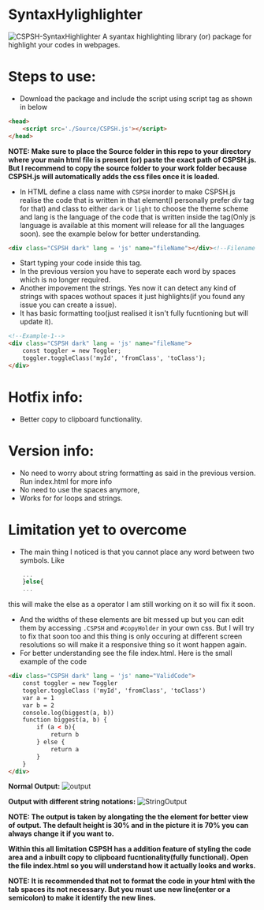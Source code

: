 # SyntaxHylighlighter

![CSPSH-SyntaxHighlighter](https://github.com/Chandra-sekhar-pilla/CSPSH/blob/main/Resources/CSPSH.png)
 A syantax highlighting library (or) package for highlight your codes in webpages.

# Steps to use:

- Download the package and include the script using script tag as shown in below

```html
<head>
    <script src='./Source/CSPSH.js'></script>
</head>
```

**NOTE: Make sure to place the Source folder in this repo to your directory where your main html file is present (or) paste the exact path of CSPSH.js. But I recommend to copy the source folder to your work folder because CSPSH.js will automatically adds the css files once it is loaded.**

- In HTML define a class name with ``CSPSH`` inorder to make CSPSH.js realise the code that is written in that element(I personally prefer div tag for that) and class to either ``dark`` or ``light`` to choose the theme scheme and lang is the language of the code that is written inside the tag(Only js language is available at this moment will release for all the languages soon). see the example below for better understanding.

```html
<div class="CSPSH dark" lang = 'js' name="fileName"></div><!--Filename is optional and it will be "file" if the field is empty-->
```

- Start typing your code inside this tag.
- In the previous version you have to seperate each word by spaces which is no longer required.
- Another impovement the strings. Yes now it can detect any kind of strings with spaces wothout spaces it just highlights(if you found any issue you can create a issue).
- It has basic formatting too(just realised it isn't fully fucntioning but will update it).

```html
<!--Example-1-->
<div class="CSPSH dark" lang = 'js' name="fileName">
    const toggler = new Toggler;
    toggler.toggleClass('myId', 'fromClass', 'toClass');
</div>
```

# Hotfix info:

- Better copy to clipboard functionality.

# Version info:

- No need to worry about string formatting as said in the previous version. Run index.html for more info
- No need to use the spaces anymore,
- Works for for loops and strings.

# Limitation yet to overcome
- The main thing I noticed is that you cannot place any word between two symbols. Like

```js
    ...
    }else{
    ...
``` 
this will make the else as a operator I am still working on it so will fix it soon.
- And the widths of these elements are bit messed up but you can edit them by accessing ``.CSPSH`` and ``#copyHolder`` in your own css. But I will try to fix that soon too and this thing is only occuring at different screen resolutions so will make it a responsive thing so it wont happen again.
- For better understanding see the file index.html. Here is the small example of the code

```html
<div class="CSPSH dark" lang = 'js' name="ValidCode">
    const toggler = new Toggler
    toggler.toggleClass ('myId', 'fromClass', 'toClass')
    var a = 1
    var b = 2
    console.log(biggest(a, b))
    function biggest(a, b) {
        if (a < b){
            return b
        } else {
            return a
        }
    }
</div>
```
**Normal Output:**
![output](https://github.com/Chandra-sekhar-pilla/CSPSH/blob/main/Resources/Output.png)

**Output with different string notations:**
![StringOutput](https://github.com/Chandra-sekhar-pilla/CSPSH/blob/main/Resources/StringOutputs.png)

**NOTE: The output is taken by alongating the the element for better view of output. The default height is 30% and in the picture it is 70% you can always change it if you want to.**

**Within this all limitation CSPSH has a addition feature of styling the code area and a inbuilt copy to clipboard fucntionality(fully functional). Open the file index.html so you will understand how it actually looks and works.**


**NOTE: It is recommended that not to format the code in your html with the tab spaces its not necessary. But you must use new line(enter or a semicolon) to make it identify the new lines.**
